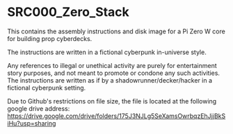# SRC000_Zero_Stack

This contains the assembly instructions and disk image for a Pi Zero W core for building prop cyberdecks.

The instructions are written in a fictional cyberpunk in-universe style.

Any references to illegal or unethical activity are purely for entertainment story purposes, and not meant to promote or condone any such activities.  The instructions are written as if by a shadowrunner/decker/hacker in a fictional cyberpunk setting.

Due to Github's restrictions on file size, the file is located at the following google drive address:
https://drive.google.com/drive/folders/175J3NJLg5SeXamsOwrbqzEhJjjBkSiHu?usp=sharing
